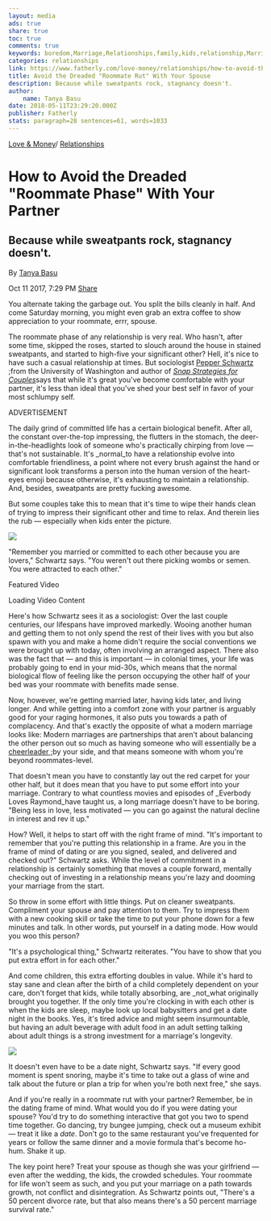 ```yaml
---
layout: media
ads: true
share: true
toc: true
comments: true
keywords: boredom,Marriage,Relationships,family,kids,relationship,Marriage,finance,education
categories: relationships
link: https://www.fatherly.com/love-money/relationships/how-to-avoid-the-dreaded-roommate-phase-with-your-spouse/
title: Avoid the Dreaded "Roommate Rut" With Your Spouse
description: Because while sweatpants rock, stagnancy doesn't.
author: 
    name: Tanya Basu
date: 2018-05-11T23:29:20.000Z
publisher: Fatherly
stats: paragraph=28 sentences=61, words=1033
---
```

[Love & Money](https://www.fatherly.com/love-money/)/ [Relationships](https://www.fatherly.com/love-money/relationships/)

# How to Avoid the Dreaded "Roommate Phase" With Your Partner

## Because while sweatpants rock, stagnancy doesn't.

By
[Tanya Basu](https://www.fatherly.com/community/tanya-basu/ "Posts by Tanya Basu")

Oct 11 2017, 7:29 PM
[Share](https://www.facebook.com/sharer/sharer.php?u=https://www.fatherly.com/love-money/relationships/how-to-avoid-the-dreaded-roommate-phase-with-your-spouse/?utm_source=facebook&utm_medium=onsiteshare)

You alternate taking the garbage out. You split the bills cleanly in half. And come Saturday morning, you might even grab an extra coffee to show appreciation to your roommate, errr, spouse.

The roommate phase of any relationship is very real. Who hasn't, after some time, skipped the roses, started to slouch around the house in stained sweatpants, and started to high-five your significant other? Hell, it's nice to have such a casual relationship at times. But sociologist [Pepper Schwartz ;](https://soc.washington.edu/people/pepper-schwartz)from the University of Washington and author of [_Snap Strategies for Couples_](http://amzn.to/2gErDxs)says that while it's great you've become comfortable with your partner, it's less than ideal that you've shed your best self in favor of your most schlumpy self.

ADVERTISEMENT

The daily grind of committed life has a certain biological benefit. After all, the constant over-the-top impressing, the flutters in the stomach, the deer-in-the-headlights look of someone who's practically chirping from love — that's not sustainable. It's _normal_to have a relationship evolve into comfortable friendliness, a point where not every brush against the hand or significant look transforms a person into the human version of the heart-eyes emoji because otherwise, it's exhausting to maintain a relationship. And, besides, sweatpants are pretty fucking awesome.

But some couples take this to mean that it's time to wipe their hands clean of trying to impress their significant other and time to relax. And therein lies the rub — especially when kids enter the picture.

![](https://images.fatherly.com/wp-content/uploads/2017/10/bored-couple.jpg)

"Remember you married or committed to each other because you are lovers," Schwartz says. "You weren't out there picking wombs or semen. You were attracted to each other."

Featured Video

Loading Video Content

Here's how Schwartz sees it as a sociologist: Over the last couple centuries, our lifespans have improved markedly. Wooing another human and getting them to not only spend the rest of their lives with you but also spawn with you and make a home didn't require the social conventions we were brought up with today, often involving an arranged aspect. There also was the fact that — and this is important — in colonial times, your life was probably going to end in your mid-30s, which means that the normal biological flow of feeling like the person occupying the other half of your bed was your roommate with benefits made sense.

Now, however, we're getting married later, having kids later, and living longer. And while getting into a comfort zone with your partner is arguably good for your raging hormones, it also puts you towards a path of complacency. And that's exactly the opposite of what a modern marriage looks like: Modern marriages are partnerships that aren't about balancing the other person out so much as having someone who will essentially be a [cheerleader ;](https://www.theatlantic.com/health/archive/2017/09/we-expect-way-too-much-from-our-romantic-partners/541353/)by your side, and that means someone with whom you're beyond roommates-level.

That doesn't mean you have to constantly lay out the red carpet for your other half, but it does mean that you have to put some effort into your marriage. Contrary to what countless movies and episodes of _Everbody Loves Raymond_have taught us, a long marriage doesn't have to be boring. "Being less in love, less motivated — you can go against the natural decline in interest and rev it up."

How? Well, it helps to start off with the right frame of mind. "It's important to remember that you're putting this relationship in a frame. Are you in the frame of mind of dating or are you signed, sealed, and delivered and checked out?" Schwartz asks. While the level of commitment in a relationship is certainly something that moves a couple forward, mentally checking out of investing in a relationship means you're lazy and dooming your marriage from the start.

So throw in some effort with little things. Put on cleaner sweatpants. Compliment your spouse and pay attention to them. Try to impress them with a new cooking skill or take the time to put your phone down for a few minutes and talk. In other words, put yourself in a dating mode. How would you woo this person?

"It's a psychological thing," Schwartz reiterates. "You have to show that you put extra effort in for each other."

And come children, this extra efforting doubles in value. While it's hard to stay sane and clean after the birth of a child completely dependent on your care, don't forget that kids, while totally absorbing, are _not_what originally brought you together. If the only time you're clocking in with each other is when the kids are sleep, maybe look up local babysitters and get a date night in the books. Yes, it's tired advice and might seem insurmountable, but having an adult beverage with adult food in an adult setting talking about adult things is a strong investment for a marriage's longevity.

![](https://images.fatherly.com/wp-content/uploads/2017/10/bored-man-in-bed-with-wife.jpg)

It doesn't even have to be a date night, Schwartz says. "If every good moment is spent snoring, maybe it's time to take out a glass of wine and talk about the future or plan a trip for when you're both next free," she says.

And if you're really in a roommate rut with your partner? Remember, be in the dating frame of mind. What would you do if you were dating your spouse? You'd try to do something interactive that got you two to spend time together. Go dancing, try bungee jumping, check out a museum exhibit — treat it like a _date_. Don't go to the same restaurant you've frequented for years or follow the same dinner and a movie formula that's become ho-hum. Shake it up.

The key point here? Treat your spouse as though she was your girlfriend — even after the wedding, the kids, the crowded schedules. Your roommate for life won't seem as such, and you put your marriage on a path towards growth, not conflict and disintegration. As Schwartz points out, "There's a 50 percent divorce rate, but that also means there's a 50 percent marriage survival rate."

